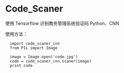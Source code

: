 # Code_Scaner
使用 Tensorflow 识别教务管理系统验证码
Python、CNN

使用方法：

```
  import code_scaner_cnn
  from PIL import Image

  image = Image.open('code.jpg')
  code = code_scaner_cnn.scaner(image)
  print code
```
